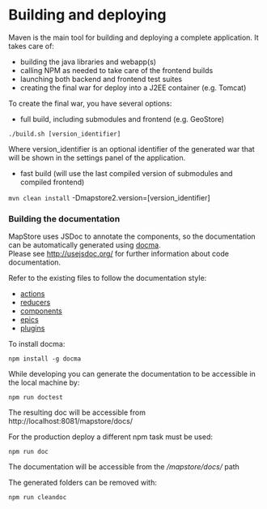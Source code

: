 # Building and deploying
Maven is the main tool for building and deploying a complete application. It takes care of:
 * building the java libraries and webapp(s)
 * calling NPM as needed to take care of the frontend builds
 * launching both backend and frontend test suites
 * creating the final war for deploy into a J2EE container (e.g. Tomcat)

To create the final war, you have several options:
 * full build, including submodules and frontend (e.g. GeoStore)

 `./build.sh [version_identifier]`

 Where version_identifier is an optional identifier of the generated war that will be shown in the settings panel of the application.

 * fast build (will use the last compiled version of submodules and compiled frontend)

`mvn clean install` -Dmapstore2.version=[version_identifier]


### Building the documentation

MapStore uses JSDoc to annotate the components, so the documentation can be automatically generated using [docma](http://onury.github.io/docma/).  
Please see http://usejsdoc.org/ for further information about code documentation.  

Refer to the existing files to follow the documentation style:

* [actions](https://github.com/geosolutions-it/MapStore2/blob/master/web/client/actions/controls.js)
* [reducers](https://github.com/geosolutions-it/MapStore2/blob/master/web/client/reducers/controls.js)
* [components](https://github.com/geosolutions-it/MapStore2/blob/master/web/client/components/buttons/FullScreenButton.jsx)
* [epics](https://github.com/geosolutions-it/MapStore2/blob/master/web/client/epics/fullscreen.js)
* [plugins](https://github.com/geosolutions-it/MapStore2/blob/master/web/client/plugins/Login.jsx)

To install docma:

`npm install -g docma`

While developing you can generate the documentation to be accessible in the local machine by:

`npm run doctest`

The resulting doc will be accessible from http://localhost:8081/mapstore/docs/

For the production deploy a different npm task must be used:

`npm run doc`

The documentation will be accessible from the */mapstore/docs/* path

The generated folders can be removed with:

`npm run cleandoc`
